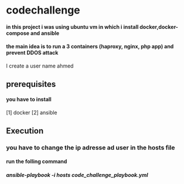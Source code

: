 # codechallenge
#### in this project  i was using ubuntu vm in which i install docker,docker-compose and ansible
#### the main idea is to run a 3 containers (haproxy, nginx, php app) and prevent DDOS attack

I create a user name ahmed 
## prerequisites

#### you have to install 
[1] docker
[2] ansible

## Execution
 ### you have to change the ip adresse ad user  in the hosts file 
#### run the folling command
 
##### ansible-playbook  -i hosts code_challenge_playbook.yml





